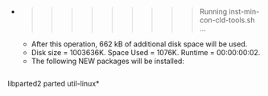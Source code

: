 * >>>>>>>>> Running inst-min-con-cld-tools.sh ...
  * After this operation, 662 kB of additional disk space will be used.
  * Disk size = 1003636K. Space Used = 1076K. Runtime = 00:00:00:02.
  * The following NEW packages will be installed:
  ```bash
libparted2 parted util-linux*
  ```
